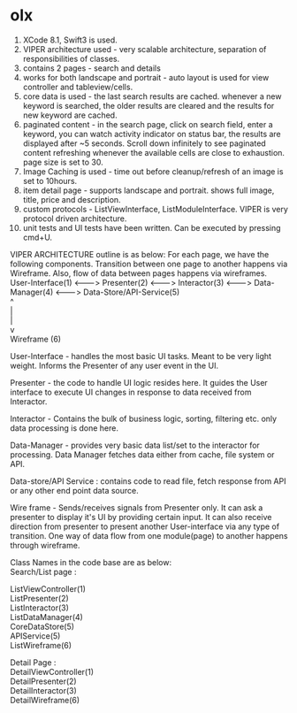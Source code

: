 # olx

1. XCode 8.1, Swift3 is used.  
2. VIPER architecture used - very scalable architecture, separation of responsibilities of classes.  
3. contains 2 pages - search and details  
4. works for both landscape and portrait - auto layout is used for view controller and tableview/cells.  
5. core data is used - the last search results are cached. whenever a new keyword is searched, the older results are cleared and the results for new keyword are cached.  
6. paginated content - in the search page, click on search field, enter a keyword, you can watch activity indicator on status bar, the results are displayed after ~5 seconds. Scroll down infinitely to see paginated content refreshing whenever the available cells are close to exhaustion. page size is set to 30.  
7. Image Caching is used - time out before cleanup/refresh of an image is set to 10hours.
8. item detail page - supports landscape and portrait. shows full image, title, price and description.  
9. custom protocols - ListViewInterface, ListModuleInterface. VIPER is very protocol driven architecture.  
10. unit tests and UI tests have been written. Can be executed by pressing cmd+U.  


VIPER ARCHITECTURE outline is as below:
For each page, we have the following components.
Transition between one page to another happens via Wireframe. Also, flow of data between pages happens via wireframes.  
User-Interface(1) <---> Presenter(2) <---> Interactor(3) <---> Data-Manager(4)  <---> Data-Store/API-Service(5)  
                        ^  
                        |  
                        |   
                        v  
                    Wireframe (6)  
  
User-Interface - handles the most basic UI tasks. Meant to be very light weight. Informs the Presenter of any user event in the UI.  
  
Presenter - the code to handle UI logic resides here. It guides the User interface to execute UI changes in response to data received from Interactor.  
  
Interactor - Contains the bulk of business logic, sorting, filtering etc. only data processing is done here.  
  
Data-Manager - provides very basic data list/set to the interactor for processing. Data Manager fetches data either from cache, file system or API.  
  
Data-store/API Service : contains code to read file, fetch response from API or any other end point data source.  
  
Wire frame - Sends/receives signals from Presenter only. It can ask a presenter to display it's UI by providing certain input. It can also receive direction from presenter to present another User-interface via any type of transition. One way of data flow from one module(page) to another happens through wireframe.  
  
Class Names in the code base are as below:  
Search/List page :  
  
ListViewController(1)  
ListPresenter(2)  
ListInteractor(3)  
ListDataManager(4)  
CoreDataStore(5)  
APIService(5)  
ListWireframe(6)  
  
  
Detail Page :  
DetailViewController(1)  
DetailPresenter(2)  
DetailInteractor(3)  
DetailWireframe(6)  
